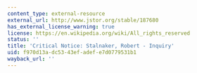 ```yaml
---
content_type: external-resource
external_url: http://www.jstor.org/stable/187680
has_external_license_warning: true
license: https://en.wikipedia.org/wiki/All_rights_reserved
status: ''
title: 'Critical Notice: Stalnaker, Robert - Inquiry'
uid: f970d13a-dc53-43ef-adef-e7d0779531b1
wayback_url: ''
---
```


